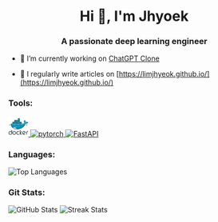 <h1 align="center">Hi 👋, I'm Jhyoek</h1>
<h3 align="center">A passionate deep learning engineer </h3>

- 🔭 I’m currently working on [ChatGPT Clone](https://github.com/limJhyeok/ChatGPT-Clone)

- 📝 I regularly write articles on [https://limjhyeok.github.io/](https://limjhyeok.github.io/)


<h3 align="left">Tools:</h3>
<p align="left"> 
  <a href="https://www.docker.com/" target="_blank" rel="noreferrer"> 
    <img src="https://raw.githubusercontent.com/devicons/devicon/master/icons/docker/docker-original-wordmark.svg" alt="docker" width="40" height="40"/> 
  </a> 
  <a href="https://pytorch.org/" target="_blank" rel="noreferrer">
    <img src="https://www.vectorlogo.zone/logos/pytorch/pytorch-icon.svg" alt="pytorch" width="40" height="40"/> 
  </a> 
  <a href="https://fastapi.tiangolo.com">
    <img src="https://fastapi.tiangolo.com/img/logo-margin/logo-teal.png" alt="FastAPI" width = "40" height="40"/>
  </a>
</p>
<h3 align="left">Languages:</h3>
<p align="left">
  <img src="https://github-readme-stats.vercel.app/api/top-langs?username=limjhyeok&show_icons=true&locale=en&layout=compact" alt="Top Languages" />
</p>

<h3 align="left">Git Stats:</h3>
<p align="left">
  <img src="https://github-readme-stats.vercel.app/api?username=limjhyeok&show_icons=true&locale=en" alt="GitHub Stats" />
  <img src="https://github-readme-streak-stats.herokuapp.com/?user=limjhyeok&" alt="Streak Stats"/>
</p>




